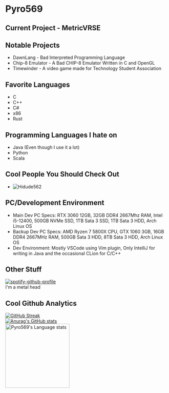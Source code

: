 # Pyro569  

## Current Project - MetricVRSE  
  
## Notable Projects  
- DawnLang - Bad Interpreted Programming Language  
- Chip-8 Emulator - A Bad CHIP-8 Emulator Written in C and OpenGL  
- Timewinder - A video game made for Technology Student Association

## Favorite Languages  
- C  
- C++  
- C#  
- x86  
- Rust  
  
## Programming Languages I hate on  
- Java (Even though I use it a lot)
- Python
- Scala

## Cool People You Should Check Out  
- ![Hidude562](https://github.com/hidude562)  

## PC/Development Environment  
- Main Dev PC Specs: RTX 3060 12GB, 32GB DDR4 2667Mhz RAM, Intel i5-12400, 500GB NVMe SSD, 1TB Sata 3 SSD, 1TB Sata 3 HDD, Arch Linux OS  
- Backup Dev PC Specs: AMD Ryzen 7 5800X CPU, GTX 1060 3GB, 16GB DDR4 2667MHz RAM, 500GB Sata 3 HDD, 8TB Sata 3 HDD, Arch Linux OS  
- Dev Environment: Mostly VSCode using Vim plugin, Only IntelliJ for writing in Java and the occasional CLion for C/C++  
  
## Other Stuff  
[![spotify-github-profile](https://spotify-github-profile.kittinanx.com/api/view?uid=kgw5kogyyqo3s7t4hnb482uvz&cover_image=true&theme=default&show_offline=false&background_color=121212&interchange=false)](https://github.com/kittinan/spotify-github-profile)  
I'm a metal head  
  
  
## Cool Github Analytics  
[![GitHub Streak](http://github-readme-streak-stats.herokuapp.com?user=Pyro569&theme=tokyonight&background=000000&include_orgs=true)](https://git.io/streak-stats)  
[![Anurag's GitHub stats](https://github-readme-stats.vercel.app/api?username=pyro569&include_orgs=true&theme=tokyonight&include_orgs=true)](https://github.com/anuraghazra/github-readme-stats)  
<img height=200 src="https://github-readme-stats-git-masterorgs-github-readme-stats-team.vercel.app/api/top-langs/?username=pyro569&include_orgs=true&layout=compact&langs_count=15&hide_border=1&theme=tokyonight&hide=html,javascript,python,css,gap,NASL" alt="Pyro569's Language stats" />  
